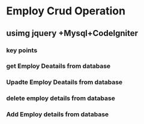 # Employ Crud Operation 
## usimg jquery +Mysql+Codelgniter


### key points
### get Employ Deatails from database
###  Upadte Employ Deatails from database
### delete employ details from database
### Add Employ details from database